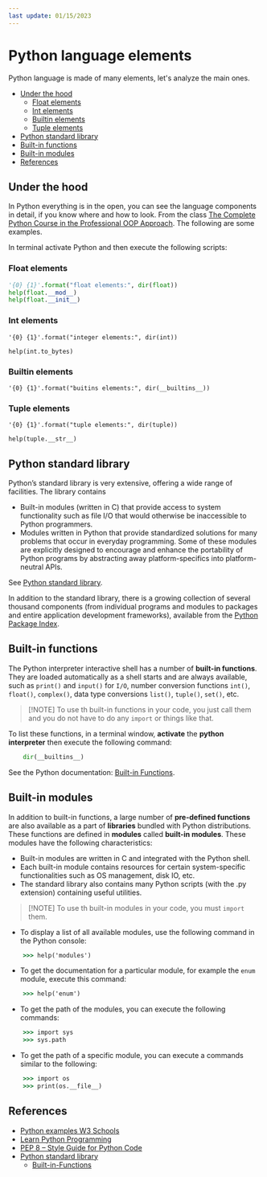 ```yaml
---
last update: 01/15/2023
---
```


# Python language elements

Python language is made of many elements, let's analyze the main ones.

- [Under the hood](#under-the-hood)
  - [Float elements](#float-elements)
  - [Int elements](#int-elements)
  - [Builtin elements](#builtin-elements)
  - [Tuple elements](#tuple-elements)
- [Python standard library](#python-standard-library)
- [Built-in functions](#built-in-functions)
- [Built-in modules](#built-in-modules)
- [References](#references)

## Under the hood

In Python everything is in the open, you can see the language components in detail, if you know where and how to look. From the class [The Complete Python Course in the Professional OOP Approach](https://www.udemy.com/course/the-python-pro-course/). The following are some examples.

In terminal activate Python and then execute the following scripts:

### Float elements

```python
'{0} {1}'.format("float elements:", dir(float))
help(float.__mod__)
help(float.__init__)
```

### Int elements

`'{0} {1}'.format("integer elements:", dir(int))`

`help(int.to_bytes)`

### Builtin elements

`'{0} {1}'.format("buitins elements:", dir(__builtins__))`

### Tuple elements

`'{0} {1}'.format("tuple elements:", dir(tuple))`

`help(tuple.__str__)`


## Python standard library

Python’s standard library is very extensive, offering a wide range of facilities. The library contains 

- Built-in modules (written in C) that provide access to system functionality such as file I/O that would otherwise be inaccessible to Python programmers.
- Modules written in Python that provide standardized solutions for many problems that occur in everyday programming. Some of these modules are explicitly designed to encourage and enhance the portability of Python programs by abstracting away platform-specifics into platform-neutral APIs.

See [Python standard library](https://docs.python.org/3/library/index.html).

In addition to the standard library, there is a growing collection of several thousand components (from individual programs and modules to packages and entire application development frameworks), available from the [Python Package Index](https://pypi.org/).

## Built-in functions

The Python interpreter interactive shell has a number of **built-in functions**. They are loaded automatically as a shell starts and are always available, such as `print()` and `input()` for `I/O`, number conversion functions `int()`, `float()`, `complex()`, data type conversions `list()`, `tuple()`, `set()`, etc. 

> [!NOTE] To use th built-in functions in your code, you just call them and you do not have to do any `import` or things like that.

To list these functions, in a terminal window, **activate** the **python interpreter** then execute the following command:

```python
    dir(__builtins__)
```
See the Python documentation: [Built-in
Functions](https://docs.python.org/3/library/functions.html). 

## Built-in modules
In addition to built-in functions, a large number of **pre-defined functions** are also available as a part of **libraries** bundled with Python distributions. These functions are defined in **modules** called **built-in modules**. These modules have the following characteristics:

- Built-in modules are written in C and integrated with the Python shell. 
- Each built-in module contains resources for certain system-specific functionalities such as OS management, disk IO, etc. 
- The standard library also contains many Python scripts (with the .py extension) containing useful utilities.

> [!NOTE] To use th built-in modules in your code, you must `import` them.

- To display a list of all available modules, use the following command in the Python console:

```cmd
    >>> help('modules') 
```
- To get the documentation for a particular module, for example the `enum` module, execute this command: 

```cmd
    >>> help('enum') 
```

- To get the path of the modules, you can execute the following commands:

```cmd
    >>> import sys
    >>> sys.path 
```

 - To get the path of a specific module, you can execute a commands similar to the following:

```cmd
    >>> import os
    >>> print(os.__file__) 
```

## References

- [Python examples W3 Schools](https://www.w3schools.com/python/python_examples.asp)
- [Learn Python Programming](https://www.tutorialsteacher.com/python)
- [PEP 8 – Style Guide for Python Code](https://peps.python.org/pep-0008/)
- [Python standard library](https://docs.python.org/3/library/index.html)
  - [Built-in-Functions](https://docs.python.org/3/library/functions.html)

